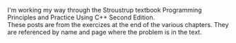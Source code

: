 I'm working my way through the Stroustrup textbook Programming Principles and Practice Using C++ Second Edition.  
These posts are from the exercizes at the end of the various chapters. They are referenced by name and page where
the problem is in the text.
